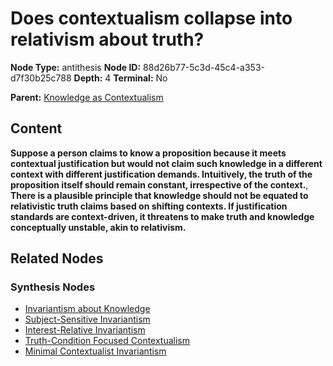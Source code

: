 # Does contextualism collapse into relativism about truth?

**Node Type:** antithesis
**Node ID:** 88d26b77-5c3d-45c4-a353-d7f30b25c788
**Depth:** 4
**Terminal:** No

**Parent:** [Knowledge as Contextualism](knowledge-as-contextualism-synthesis-48edd0a3-2aa0-4af6-8530-15c417b2c086.md)

## Content

**Suppose a person claims to know a proposition because it meets contextual justification but would not claim such knowledge in a different context with different justification demands. Intuitively, the truth of the proposition itself should remain constant, irrespective of the context.**, **There is a plausible principle that knowledge should not be equated to relativistic truth claims based on shifting contexts. If justification standards are context-driven, it threatens to make truth and knowledge conceptually unstable, akin to relativism.**

## Related Nodes

### Synthesis Nodes

- [Invariantism about Knowledge](invariantism-about-knowledge-synthesis-05a8e8ab-36e3-454a-abd2-6b3abda4e7fb.md)
- [Subject-Sensitive Invariantism](subject-sensitive-invariantism-synthesis-54258eee-142a-4730-b2fb-dc1d6670c3da.md)
- [Interest-Relative Invariantism](interest-relative-invariantism-synthesis-7db235ca-44bc-4985-9166-2b552bdcb28f.md)
- [Truth-Condition Focused Contextualism](truth-condition-focused-contextualism-synthesis-fa3cadbf-74a5-451d-ac90-cb0e8abc53b8.md)
- [Minimal Contextualist Invariantism](minimal-contextualist-invariantism-synthesis-f23c884a-0052-4cd4-b995-9fefb48dc4df.md)

